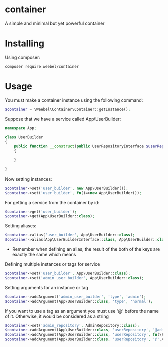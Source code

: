 # container

A simple and minimal but yet powerful container

# Installing

Using composer:

```shell
composer require weebel/container
```

# Usage

You must make a container instance using the following command:

```php
$container = \Weebel\Container\Container::getInstance();
```

Suppose that we have a service called App\UserBuilder:

```php
namespace App;

class UserBuilder
{
    public function __construct(public UserRepositoryInterface $userRepository, public string $type) 
    {

    }

}

```

Now setting instances:

```php
$container->set('user_builder', new App\UserBuilder());
$container->set('user_builder', fn()=>new App\UserBuilder());
```

For getting a service from the container by id:

```php
$container->get('user_builder');
$container->get(App\UserBuilder::class);

```

Setting aliases:

```php
$container->alias('user_builder', App\UserBuilder::class);
$container->alias(App\UserBuilderInterface::class, App\UserBuilder::class);

```

* Remember when defining an alias, the result of the both of the keys are exactly the same which means

Defining multiple instances or tags for service

```php
$container->set('user_builder', App\UserBuilder::class);
$container->set('admin_user_builder', App\UserBuilder::class);
```

Setting arguments for an instance or tag

```php
$container->addArgument('admin_user_builder', 'type', 'admin');
$container->addArgument(App\UserBuilder::class, 'type', 'normal');
```

If you want to use a tag as an argument you must use '@' before the name of it. Otherwise, it would be considered as a
string

```php
$container->set('admin_repository', AdminRepository::class);
$container->addArgument(App\UserBuilder::class, 'userRepository', '@admin_repository');
$container->addArgument(App\UserBuilder::class, 'userRepository', fn(\Psr\Container\ContainerInterface $container)=> $container->get(AdminRepository::class));
$container->addArgument(App\UserBuilder::class, 'userRepository', '@'.AdminRepository::class);
```

